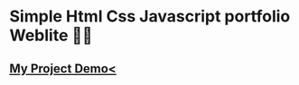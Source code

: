 # Simple Html Css Javascript portfolio Weblite 👩‍💻
<h2><a href="https://md-ij.github.io/simple-html-css-js-portfolio-website/" target="_blank" rel="noopener noreferrer">My Project Demo<</a></h2>
